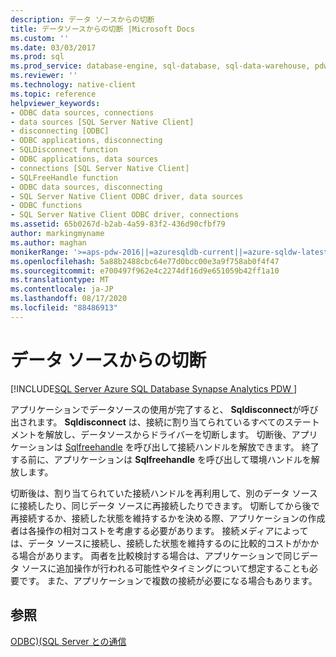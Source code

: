 ```yaml
---
description: データ ソースからの切断
title: データソースからの切断 |Microsoft Docs
ms.custom: ''
ms.date: 03/03/2017
ms.prod: sql
ms.prod_service: database-engine, sql-database, sql-data-warehouse, pdw
ms.reviewer: ''
ms.technology: native-client
ms.topic: reference
helpviewer_keywords:
- ODBC data sources, connections
- data sources [SQL Server Native Client]
- disconnecting [ODBC]
- ODBC applications, disconnecting
- SQLDisconnect function
- ODBC applications, data sources
- connections [SQL Server Native Client]
- SQLFreeHandle function
- ODBC data sources, disconnecting
- SQL Server Native Client ODBC driver, data sources
- ODBC functions
- SQL Server Native Client ODBC driver, connections
ms.assetid: 65b0267d-b2ab-4a59-83f2-436d90cfbf79
author: markingmyname
ms.author: maghan
monikerRange: '>=aps-pdw-2016||=azuresqldb-current||=azure-sqldw-latest||>=sql-server-2016||=sqlallproducts-allversions||>=sql-server-linux-2017||=azuresqldb-mi-current'
ms.openlocfilehash: 5a88b2488cbc64e77d0bcc00e3a9f758ab0f4f47
ms.sourcegitcommit: e700497f962e4c2274df16d9e651059b42ff1a10
ms.translationtype: MT
ms.contentlocale: ja-JP
ms.lasthandoff: 08/17/2020
ms.locfileid: "88486913"
---
```

# <a name="disconnecting-from-a-data-source"></a>データ ソースからの切断
[!INCLUDE[SQL Server Azure SQL Database Synapse Analytics PDW ](../../includes/applies-to-version/sql-asdb-asdbmi-asa-pdw.md)]

  アプリケーションでデータソースの使用が完了すると、 **Sqldisconnect**が呼び出されます。 **Sqldisconnect** は、接続に割り当てられているすべてのステートメントを解放し、データソースからドライバーを切断します。 切断後、アプリケーションは [Sqlfreehandle](../../relational-databases/native-client-odbc-api/sqlfreehandle.md) を呼び出して接続ハンドルを解放できます。 終了する前に、アプリケーションは **Sqlfreehandle** を呼び出して環境ハンドルを解放します。  
  
 切断後は、割り当てられていた接続ハンドルを再利用して、別のデータ ソースに接続したり、同じデータ ソースに再接続したりできます。 切断してから後で再接続するか、接続した状態を維持するかを決める際、アプリケーションの作成者は各操作の相対コストを考慮する必要があります。 接続メディアによっては、データ ソースに接続し、接続した状態を維持するのに比較的コストがかかる場合があります。 両者を比較検討する場合は、アプリケーションで同じデータ ソースに追加操作が行われる可能性やタイミングについて想定することも必要です。 また、アプリケーションで複数の接続が必要になる場合もあります。  
  
## <a name="see-also"></a>参照  
 [ODBC&#41;&#40;SQL Server との通信 ](../../relational-databases/native-client-odbc-communication/communicating-with-sql-server-odbc.md)  
  
  
